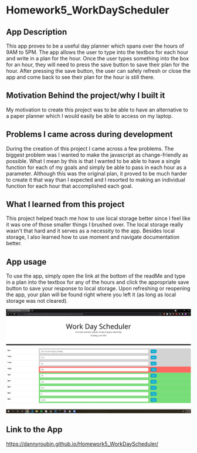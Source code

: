 # Homework5_WorkDayScheduler

## App Description 
This app proves to be a useful day planner which spans over the hours of 9AM to 5PM. 
The app allows the user to type into the textbox for each hour and write in a plan for the hour.
Once the user types something into the box for an hour, they will need to press the save button to save their plan for the hour.
After pressing the save button, the user can safely refresh or close the app and come back to see their plan for the hour is still there.

## Motivation Behind the project/why I built it
My motivation to create this project was to be able to have an alternative to a paper planner which I would easily be able to access on my laptop.

## Problems I came across during development
During the creation of this project I came across a few problems. The biggest problem was I wanted to make the javascript as change-friendly as possible.
What I mean by this is that I wanted to be able to have a single function for each of my goals and simply be able to pass in each hour as a parameter. 
Although this was the original plan, it proved to be much harder to create it that way than I expected and I resorted to making an individual 
function for each hour that accomplished each goal.

## What I learned from this project
This project helped teach me how to use local storage better since I feel like it was one of those smaller things I brushed over.
The local storage really wasn't that hard and it serves as a necessity to the app.
Besides local storage, I also learned how to use moment and navigate documentation better.

## App usage
To use the app, simply open the link at the bottom of the readMe and type in a plan into the textbox for any of the hours and click the appropriate save button to save your response to local storage.
Upon refreshing or reopening the app, your plan will be found right where you left it (as long as local storage was not cleared).


![A screenshot of the app.](./assets/images/AppScreenshot.jpg)

## Link to the App
https://dannyroubin.github.io/Homework5_WorkDayScheduler/
